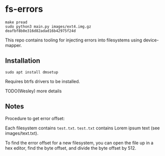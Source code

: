 # fs-errors

~~~
make pread
sudo python3 main.py images/ext4.img.gz deafbf8b0e316d82adad16b42975f24d
~~~

This repo contains tooling for injecting errors into filesystems using device-mapper.

## Installation

~~~
sudo apt install dmsetup
~~~

Requires btrfs drivers to be installed.

TODO(Wesley) more details

## Notes

Procedure to get error offset:

Each filesystem contains `test.txt`. `test.txt` contains Lorem ipsum text (see images/text.txt).

To find the error offset for a new filesystem, you can open the file up in a hex editor, find the byte offset, and divide the byte offset by 512.
